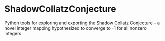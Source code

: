 # ShadowCollatzConjecture
Python tools for exploring and exporting the Shadow Collatz Conjecture – a novel integer mapping hypothesized to converge to -1 for all nonzero integers.
